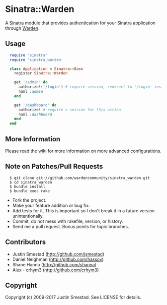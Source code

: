 # Sinatra::Warden

A [Sinatra](http://github.com/sinatra/sinatra) module that provides authentication for your Sinatra application through [Warden](http://github.com/wardencommunity/warden).

## Usage

```ruby
  require 'sinatra'
  require 'sinatra_warden'

  class Application < Sinatra::Base
    register Sinatra::Warden

    get '/admin' do
      authorize!('/login') # require session, redirect to '/login' instead of work
      haml :admin
    end

    get '/dashboard' do
      authorize! # require a session for this action
      haml :dashboard
    end
  end
```

## More Information

Please read the [wiki](http://wiki.github.com/wardencommunity/sinatra_warden) for more information on more advanced configurations.

## Note on Patches/Pull Requests

```
  $ git clone git://github.com/wardencommunity/sinatra_warden.git
  $ cd sinatra_warden
  $ bundle install
  $ bundle exec rake
```

* Fork the project.
* Make your feature addition or bug fix.
* Add tests for it. This is important so I don't break it in a future version unintentionally.
* Commit, do not mess with rakefile, version, or history.
* Send me a pull request. Bonus points for topic branches.

## Contributors

* Justin Smestad (http://github.com/jsmestad)
* Daniel Neighman (http://github.com/hassox)
* Shane Hanna (http://github.com/shanna)
* Alex - crhym3 (http://github.com/crhym3)

## Copyright

Copyright (c) 2009-2017 Justin Smestad. See LICENSE for details.
